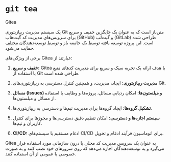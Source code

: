 # `git tea`

Gitea 

یک سیستم مدیریت ریپازیتوری Git متن‌باز است که به عنوان یک جایگزین خفیف و سریع برای سرویس‌های مدیریت کد گیت‌هاب (GitHub) و گیت‌لب (GitLab) طراحی شده است. این پروژه توسعه یافته توسط یک جامعه باز و توسط توسعه‌دهندگان مختلف حمایت می‌شود.

برخی از ویژگی‌های Gitea عبارتند از:

1. **خفیف و سریع:** Gitea با هدف ارائه یک تجربه سبک و سریع برای مدیریت کدهای منبع با استفاده از Git طراحی شده است.

2. **مدیریت ریپازیتوری:** ایجاد، مدیریت، و همچنین کنترل دسترسی به ریپازیتوری‌های Git.

3. **مسائل (Issues) و میلستون‌ها:** امکان ردیابی مسائل، پروژه‌ها و وظایف با استفاده از مسائل و میلستون‌ها.

4. **تشکیل گروه‌ها:** ایجاد گروه‌ها برای مدیریت تیم‌ها و دسترسی به ریپازیتوری‌ها.

5. **سیستم اجازه‌ها و دسترسی:** امکان تنظیم دقیق دسترسی‌ها و مجوزها برای کنترل کاربران و تیم‌ها.

6. **CI/CD:** ادغام مستقیم با سیستم‌های CI/CD برای اتوماسیون فرآیند ادغام و تحویل.

Gitea به عنوان یک سرویس مدیریت کد محلی یا درون سازمانی مورد استفاده قرار می‌گیرد و به توسعه‌دهندگان اجازه می‌دهد که روی سرورهای خود نصب کنند و به صورت خصوصی یا عمومی از آن استفاده کنند.
